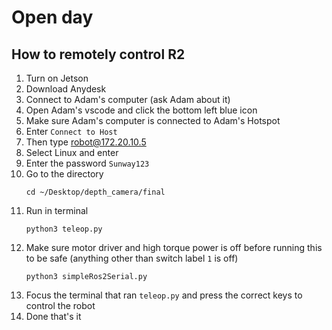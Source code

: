 # Open day
## How to remotely control R2
1. Turn on Jetson
1. Download Anydesk
2. Connect to Adam's computer (ask Adam about it)
3. Open Adam's vscode and click the bottom left blue icon
4. Make sure Adam's computer is connected to Adam's Hotspot
6. Enter `Connect to Host`
7. Then type robot@172.20.10.5
8. Select Linux and enter
9. Enter the password `Sunway123`
10. Go to the directory
    ```shell
    cd ~/Desktop/depth_camera/final
    ```
11. Run in terminal
    ```shell
    python3 teleop.py
    ```
12. Make sure motor driver and high torque power is off before running this to be safe (anything other than switch label `1` is off)
    ```shell
    python3 simpleRos2Serial.py
    ```
13. Focus the terminal that ran `teleop.py` and press the correct keys to control the robot
14. Done that's it
